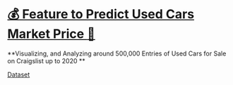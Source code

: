 # [:moneybag: Feature to Predict Used Cars Market Price :car:](https://ahmadosman.com/BestCarDeal/)

**Visualizing, and Analyzing around 500,000 Entries of Used Cars for Sale on Craigslist up to 2020 **


 [Dataset](https://www.kaggle.com/austinreese/craigslist-carstrucks-data)
 
 
